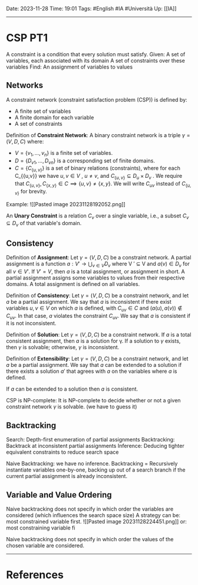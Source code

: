 Date: 2023-11-28
Time: 19:01
Tags: #English #IA #Università 
Up: [[IA]]

---
# CSP PT1

A constraint is a condition that every solution must satisfy.
Given:
	A set of variables, each associated with its domain
	A set of constraints over these variables
Find:
	An assignment of variables to values

## Networks

A constraint network (constraint satisfaction problem (CSP)) is defined by:
- A finite set of variables
- A finite domain for each variable
- A set of constraints

Definition of **Constraint Network**: 
A binary constraint network is a triple $\gamma = (V, D, C)$ where:
- $V = \{v_1, . . . , v_n\}$ is a finite set of variables.
- $D = \{D_{v1} , . . . , D_{vn}\}$ is a corresponding set of finite domains.
- $C = \{C_{\{u,v\}}\}$ is a set of binary relations (constraints), where for each C_{\{u,v\}} we have $u, v \in V$ , $u \neq v$, and $C_{\{u,v\}} \subseteq D_u × D_v$ .
We require that $C_{\{u,v\}}, C_{\{x,y\}} \in C \implies \{u, v\} \neq \{x, y\}$. We will write $C_{uv}$ instead of $C_{\{u,v\}}$ for brevity.

Example:
![[Pasted image 20231128192052.png]]

An **Unary Constraint** is a relation $C_v$ over a single variable, i.e., a subset $C_v \subseteq D_v$ of that variable's domain. 

## Consistency

Definition of **Assignment**:
Let $\gamma = (V, D, C)$ be a constraint network. A partial assignment is a function $a : V' \rightarrow \bigcup_{v \in V} D_v$ where V ′ ⊆ V and $a(v) \in D_v$ for all $v \in V'$. If $V′ = V$, then $a$ is a total assignment, or
assignment in short.
A partial assignment assigns some variables to values from their respective domains. A total assignment is defined on all variables. 

Definition of **Consistency**:
Let $\gamma = (V, D, C)$ be a constraint network, and let $a$ be a partial assignment. We say that $a$ is inconsistent if there exist variables $u, v \in V$ on which $a$ is defined, with $C_{uv} \in C$ and
$(a(u), a(v))  \notin C_{uv}$. In that case, $a$ violates the constraint $C_{uv}$. We say that $a$ is consistent if it is not inconsistent.

Definition of **Solution**:
Let $\gamma = (V, D, C)$ be a constraint network. If $a$ is a total consistent assignment, then $a$ is a solution for γ. If a solution to $\gamma$ exists, then $\gamma$ is solvable; otherwise, $\gamma$ is inconsistent.

Definition of **Extensibility**:
Let $\gamma = (V, D, C)$ be a constraint network, and let $a$ be a partial assignment. We say that $a$ can be extended to a solution if there exists a solution $a'$ that agrees with $a$ on the variables where $a$ is defined.

If $a$ can be extended to a solution then $a$ is consistent.

CSP is NP-complete:
It is NP-complete to decide whether or not a given constraint network $\gamma$ is solvable. (we have to guess it)

## Backtracking
Search: Depth-first enumeration of partial assignments
Backtracking: Backtrack at inconsistent partial assignments
Inference: Deducing tighter equivalent constraints to reduce search space

Naive Backtracking: we have no inference.
Backtracking = Recursively instantiate variables one-by-one, backing up out of a search branch if the current partial assignment is already inconsistent.

## Variable and Value Ordering

Naive backtracking does not specify in which order the variables are considered (which influences the search space size)
A strategy can be: most constrained variable first. 
![[Pasted image 20231128224451.png]]
or: most constraining variable fi



Naive backtracking does not specify in which order the values of the chosen variable are considered. 




---
# References
